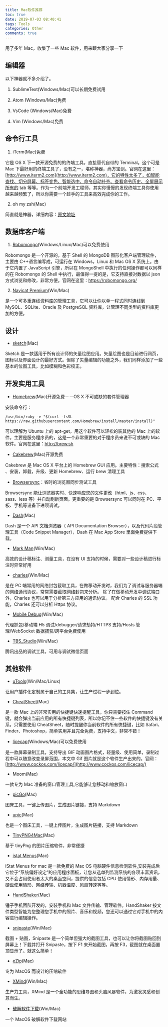 ```yaml
---
title: Mac软件推荐
toc: true
date: 2019-07-03 08:40:41
tags: Tools
categories: Other
comments: true
---
```


用了多年 Mac，收集了一些 Mac 软件，用来跟大家分享一下

<!-- more -->

## 编辑器

以下神器就不多介绍了。

1. SublimeText(Windows/Mac)可以长期免费试用

2. Atom (Windows/Mac)免费

3. VsCode (Windows/Mac)免费

4. Vim (Windows/Mac)免费

## 命令行工具

1. iTerm(Mac)免费

它是 OS X 下一款开源免费的的终端工具，直接替代自带的 Terminal。这个可是 Mac 下最好用的终端工具了，没有之一，堪称神器，尚方宝剑。官网在这里：[http://www.iterm2.com](http://www.iterm2.com)，它的特性太多了，如智能查找、切分屏幕、标签变色、智能选中、命令自动补齐、查看命令历史、全屏展示所有的 tab 等等。作为一个前端开发工程师，其实你慢慢的发现终端工具你使用越来越频繁了，所以你需要一个趁手的工具来高效完成你的工作。

2. oh my zsh(Mac)

简直就是神器，详细内容：[原文地址](http://lion1ou.tech/2016/07/09/)

## 数据库客户端

1. [Robomongo](https://robomongo.org/)(Windows/Linux/Mac)可以免费使用

Robomongo 是一个开源的，基于 Shell 的 MongoDB 图形化客户端管理软件，主要由 C++语言编写成，可运行在 Windows，Linux 和 Mac OS X 系统上。由于它内置了 JavaScript 引擎，所以在 MongoShell 中执行的任何操作都可以同样的在 Robomongo 的 Shell 中执行，最值得一提的是，它支持直接对数据以 json 方式浏览和修改，非常方便。官网在这里：https://robomongo.org/

2. [Navicat Premium](https://www.navicat.com.cn/products/navicat-premium/)(Win/Mac)

是一个可多重连线资料库的管理工具，它可以让你以单一程式同时连线到 MySQL、SQLite、Oracle 及 PostgreSQL 资料库，让管理不同类型的资料库更加的方便。

## 设计

- [sketch](http://sketchcn.com/index.html)(Mac)

Sketch 是一款适用于所有设计师的矢量绘图应用。矢量绘图也是目前进行网页，图标以及界面设计的最好方式。但除了矢量编辑的功能之外，我们同样添加了一些基本的位图工具，比如模糊和色彩校正。

## 开发实用工具

- [Homebrew](http://brew.sh/)(Mac)开源免费－－OS X 不可或缺的套件管理器

安装命令行：

```
/usr/bin/ruby -e "$(curl -fsSL https://raw.githubusercontent.com/Homebrew/install/master/install)"
```

可以理解为 Ubuntu 上的 apt-get，用这个软件可以轻松的装其他的 Mac 上的软件。主要是服务程序员的，这是一个非常重要的对于程序员来说不可或缺的 Mac 软件。官网在这里：http://brew.sh

- [Cakebrew](https://www.cakebrew.com/)(Mac)开源免费

Cakebrew 是 Mac OS X 平台上的 Homebrew GUI 应用。主要特性：搜索公式 、安装，卸载，升级、更新 Homebrew、运行 brew 清理工具

- [Browsersync](http://www.browsersync.cn/)：省时的浏览器同步测试工具

Browsersync 能让浏览器实时、快速响应您的文件更改（html、js、css、sass、less 等）并自动刷新页面。更重要的是 Browsersync 可以同时在 PC、平板、手机等设备下进项调试。

- [Dash](https://kapeli.com/dash)(Mac)

Dash 是一个 API 文档浏览器（ API Documentation Browser），以及代码片段管理工具（Code Snippet Manager），Dash 在 Mac App Store 里面免费提供下载。

- [Mark Man](http://www.getmarkman.com/)(Win/Mac)

高效的设计稿标注、测量工具，在没有 UI 支持的时候，需要对一些设计稿进行标注时异常好用

- [charles](https://xclient.info/s/charles.html)(Win/Mac)

是在 PC 端常用的网络封包截取工具，在做移动开发时，我们为了调试与服务器端的网络通讯协议，常常需要截取网络封包来分析。 除了在做移动开发中调试端口外，Charles 也可以用于分析第三方应用的通讯协议。 配合 Charles 的 SSL 功能，Charles 还可以分析 Https 协议。

- [Mobile Debug](https://www.mobiledebug.com/)(Win/Mac)

代理抓包/移动端 H5 调试/debugger/请求劫持/HTTPS 支持/Hosts 管理/WebSocket 数据捕获/跨平台免费使用

- [TBS_Studio](https://x5.tencent.com/tbs/guide/debug/download.html)(Win/Mac)

腾讯出品的调试工具，可用与调试微信页面

## 其他软件

- [uTools](https://u.tools/)(Win/Mac/Linux)

让用户插件化定制属于自己的工具集，让生产过程一步到位。

- [CheatSheet](https://www.mediaatelier.com/CheatSheet/)(Mac)

是一款 Mac 上的非常实用的快捷键快速提醒工具，你只需要按住 Command 键，就会弹出当前应用的所有快捷键列表，所以你记不住一些软件的快捷键没有关系，只需要使用 CheatSheet，随时提醒你当前软件的所有快捷键，比如 Safari、Finder、Photoshop，简单实用并且完全免费，支持中文，非常不错！

- [licecap](http://www.cockos.com/licecap/)(Windows/Mac)可以免费使用

是一款屏幕录制工具，支持导出 GIF 动画图片格式，轻量级、使用简单，录制过程中可以随意改变录屏范围，本文中 Gif 图片就是这个软件生产出来的。官网：[http://www.cockos.com/licecap/](http://www.cockos.com/licecap/)

- Moom(Mac)

一款专为 Mac 准备的窗口管理工具,它能够让您移动和缩放窗口

- [picGo](https://github.com/Molunerfinn/PicGo)(Mac)

图床工具，一键上传图片，生成图片链接，支持 Markdown

- [upic](https://github.com/gee1k/uPic)(Mac)

也是一个图床工具，一键上传图片，生成图片链接，支持 Markdown

- [TinyPNG4Mac](https://github.com/kyleduo/TinyPNG4Mac)(Mac)

基于 tinyPng 的图片压缩软件，非常便捷

- [istat Menus](https://xclient.info/s/istat-menus-for-mac.html)(Mac)

iStat Menus for mac 是一款免费的 Mac OS 电脑硬件信息检测软件,安装完成后它位于“系统偏好设定”的应用程序面板，让您从选单列监测系统的各项丰富资讯，又不会占用使用者太大的桌面空间，提供的信息包括 CPU 使用情形、内存用量、硬盘使用情形、网络传输、机器温度、风扇转速等等。

- [HandShaker](https://www.smartisan.com/apps/#/home)(Mac)

锤子手机团队开发的，安装手机和 Mac 文件传输、管理软件。HandShaker 按文件类型智能为您整理您手机中的照片、音乐和视频，您还可以通过它对手机中的内容进行编辑操作。

- [snipaste](https://zh.snipaste.com/)(Win/Mac)

截图 + 贴图，Snipaste 是一个简单但强大的截图工具，也可以让你将截图贴回到屏幕上！下载并打开 Snipaste，按下 F1 来开始截图，再按 F3，截图就在桌面置顶显示了。就这么简单！

- [eZip](https://ezip.awehunt.com/)(Mac)

专为 MacOS 而设计的压缩软件

- [XMind](https://www.xmind.cn/)(Win/Mac)

生产力工具，XMind 是一个全功能的思维导图和头脑风暴软件，为激发灵感和创意而生。

- [破解软件下载](http://xclient.info/)(Win/Mac)

一个 MacOS 破解软件下载网站
